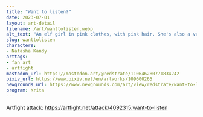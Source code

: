 ```yaml
---
title: "Want to listen?"
date: 2023-07-01
layout: art-detail
filename: /art/wanttolisten.webp
alt_text: "An elf girl in pink clothes, with pink hair. She's also a vampire, so she's bearing her teeth. She is holding her phone in one hand, and motioning for you to receive the other end of her in-ear headphones."
slug: wanttolisten
characters:
- Natasha Kandy
arttags:
- fan art
- artfight
mastodon_url: https://mastodon.art/@redstrate/110646280771834242
pixiv_url: https://www.pixiv.net/en/artworks/109600265
newgrounds_url: https://www.newgrounds.com/art/view/redstrate/want-to-listen
program: Krita
---
```

Artfight attack: https://artfight.net/attack/4092315.want-to-listen
